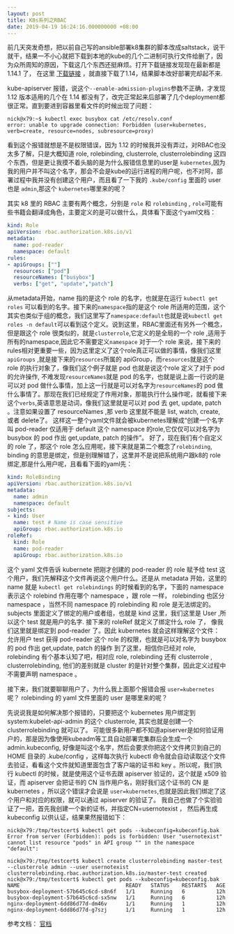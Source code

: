 ```yaml
---
layout: post
title: K8s系列之RBAC
date: 2019-04-19 16:24:16.000000000 +08:00
---
```


前几天突发奇想，把以前自己写的ansible部署k8集群的脚本改成saltstack，说干就干，结果一不小心就把下载到本地的kube的几个二进制可执行文件给删了，因为众所周知的原因，下载这几个东西还挺麻烦。打开下载链接发现现在最新都是 1.14.1 了， 在这里 [下载链接](https://github.com/kubernetes/kubernetes/blob/master/CHANGELOG-1.14.md) ，就直接下载了1.14，结果脚本改好部署完却起不来.

kube-apiserver 报错，说这个`--enable-admission-plugins`参数不正确，才发现 1.12 版本适用的几个在 1.14 都没有了，改完正常起来后部署了几个deployment都很正常。直到要进到容器里看文件的时候出现了问题：
```shell
nick@x79:~$ kubectl exec busybox cat /etc/resolv.conf
error: unable to upgrade connection: Forbidden (user=kubernetes, verb=create, resource=nodes, subresource=proxy)
```
看到这个报错就想是不是权限错误，因为 1.12 的时候我并没有弄过，对RBAC也没太多了解，只是大概知道 role, rolebinding, clusterrole, clusterrolebinding 这四个东西，但是更让我摸不着头脑的是为什么报错信息里的user是 `kubernetes`,因为我的用户并不叫这个名字，那会不会是kube的运行进程的用户呢，也不对阿，部署过程中我并没有创建这个用户，而且看了一下我的 `.kube/config` 里面的 user 也是 `admin`,那这个 `kubernetes`哪里来的呢？

其实 k8 里的 RBAC 主要有两个概念，分别是 `role` 和 `rolebinding` , `role`可能有些书籍会翻译成角色，主要定义的是可以做什么，具体看下面这个yaml文档：
```yaml
kind: Role
apiVersion: rbac.authorization.k8s.io/v1
metadata:
  name: pod-reader
  namespace: default
rules:
- apiGroups: [""]
  resources: ["pod"]
  resourceNames: ["busybox"]
  verbs: ["get", "update","patch"]
```
从metadata开始，name 指的是这个 role 的名字，也就是在运行 `kubectl get roles` 可以看到的名字。接下来的`namespace`指的是这个 role 所适用的范围，这个其实也类似于组的概念，我们这里写了`namespace:default`也就是说`kubectl get roles -n default`可以看到这个定义。说到这里，RBAC里面还有另外一个概念，但是跟这个 role 很类似的，就是`clusterrole`,它定义的是全局的一个 role ,适用于所有的namespace,因此它不需要定义`namespace`
对于一个 role 来说，接下来的rules相对更重要一些，因为这里定义了这个role真正可以做的事情，像我们这里 `apiGroups` ,就是接下来的`resources`所属的 apiGroup，而`resources`就是这个 role 的执行对象了，像我们这个例子就是 pod 也就是说这个role 定义了对于 pod 的允许操作, 不难发现`resourceNames`就是 pod 的名字，也就是说上面一行说的是可以对 pod 做什么事情，加上这一行就是可以对名字为`resourceNames`的 pod 做什么事情了。那现在我们已经规定了作用对象，那能执行什么操作呢，就看接下来这个`verbs`,英语意思是动词，像我们这里就是可以对 pod 去 get, update, patch 。注意如果设置了 resourceNames ,那 verb 这里就不能是 list, watch, create, 或者 delete了。 这样这一整个yaml文件就会被kubernetes理解成“创建一个名字叫 pod-reader 仅适用于 default 这个 namespace 的role,它仅仅可以对名字为 busybox 的 pod 作出 get,update, patch 的操作”。
好了，现在我们有个自定义的 role 了，那这个 role 怎么应用呢，接下来就是第二个概念了`rolebinding`, binding 的意思是绑定，但是别理解错了，这里并不是说把系统用户跟k8的 role 绑定,那是什么用户呢，且看看下面的yaml先：
```yaml
kind: RoleBinding
apiVersion: rbac.authorization.k8s.io/v1
metadata:
  name: admin
  namespace: default
subjects:
- kind: User
  name: test # Name is case sensitive
  apiGroup: rbac.authorization.k8s.io
roleRef:
  kind: Role
  name: pod-reader
  apiGroup: rbac.authorization.k8s.io
```
这个 yaml 文件告诉 kubernete 把刚才创建的 pod-reader 的 role 赋予给 test 这个用户，我们先解释这个文件再说这个用户什么。还是从 metadata 开始，这里的 name 就是 `kubectl get rolebindings` 的时候看到的名字，下面的 namespace 表示这个 rolebind 作用在哪个 namespace ，跟 role 一样， rolebinding 也区分 namespace ，当然不同 namespace 的 rolebinding 和 role 是无法绑定的。subjects 里面定义了绑定的用户或者组，也就是 kind 这里，我们这里是 User ,所以这个 test 就是用户的名字. 接下来的 roleRef 就定义了绑定什么 role 了， 像我们这里就是绑定到 pod-reader 了。因此 kubernetes 就会这样理解这个文件：
允许用户 test 获得 pod-reader 这个 role 的权限，也就是可以对名字为 busybox 的 pod 作出 get,update, patch 的操作
到了这里，相信你已经对 role, rolebinding 有个基本认知了吧，相对应 role, rolebinding 还有 clusterrole , clusterrolebinding, 他们的差别就是 cluster 的是针对整个集群，因此定义过程中不需要声明 namespace 。

接下来，我们就要聊聊用户了，为什么我上面那个报错会报 `user=kubernetes` 呢？ rolebinding 的 yaml 文件里面的 user 是哪里来的呢？

先说说我是如何解决那个报错的，只要把这个 kubernetes 用户绑定到 system:kubelet-api-admin 的这个 clusterrole, 其实也就是创建一个 clusterrolebinding 就可以了。
可能很多新用户都不知道apiserver是如何验证用户的，那是因为像使用kubeadm等工具自动部署完集群后会生成一个 admin.kubeconfig, 好像是叫这个名字，然后会要求你把这个文件拷贝到自己的 HOME 目录的 .kube/config ，这样每次执行 kubectl 命令就会自动读取这个文件去验证，看看这个文件就知道里面包含了客户端的证书和 key 。所以呢，我们执行 kubectl 的时候，就是使用这个证书去跟 apiserver 验证的，这个就是 x509 验证，而 apiserver 会把证书的 CN 当作用户名，刚好我们这个证书的 CN 是 kubernetes ，所以这个错误才会说是 `user=kubernetes`,也就是因此我们绑定了这个用户和对应的权限，就可以通过 apiserver 的验证了。 
我自己也做了个实验验证了一把，首先我创建一个新的证书，并指定CN=usernotexist ， 然后再生成 kubeconfig 以供认证，结果果然报错如下：
```shell
nick@x79:/tmp/testcert$ kubectl get pods --kubeconfig=kubeconfig.bak
Error from server (Forbidden): pods is forbidden: User "usernotexist" cannot list resource "pods" in API group "" in the namespace "default": 

nick@x79:/tmp/testcert$ kubectl create clusterrolebinding master-test --clusterrole admin --user usernotexist
clusterrolebinding.rbac.authorization.k8s.io/master-test created
nick@x79:/tmp/testcert$ kubectl get pods --kubeconfig=kubeconfig.bak
NAME                                  READY   STATUS    RESTARTS   AGE
busybox-deployment-57b645c6cd-s8n6f   1/1     Running   6          12h
busybox-deployment-57b645c6cd-sx5nw   1/1     Running   6          12h
nginx-deployment-6dd86d77d-dm46v      1/1     Running   1          12h
nginx-deployment-6dd86d77d-g7szj      1/1     Running   1          12h
```



参考文档：
[官档](https://kubernetes.io/docs/reference/access-authn-authz/rbac/#default-roles-and-role-bindings) 
